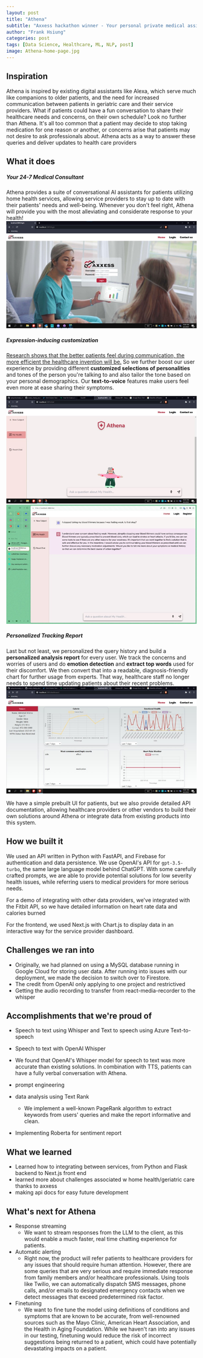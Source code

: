 ```yaml
---
layout: post
title: "Athena"
subtitle: "Axxess hackathon winner - Your personal private medical assistant"
author: "Frank Hsiung"
categories: post
tags: [Data Science, Healthcare, ML, NLP, post]
image: Athena-home-page.jpg
---
```


## Inspiration
Athena is inspired by existing digital assistants like Alexa, which serve much like companions to older patients, and the need for increased communication between patients in geriatric care and their service providers. What if patients could have a fun conversation to share their healthcare needs and concerns, on their own schedule? Look no further than Athena. It's all too common that a patient may decide to stop taking medication for one reason or another, or concerns arise that patients may not desire to ask professionals about. Athena acts as a way to answer these queries and deliver updates to health care providers

## What it does
##### Your 24-7 Medical Consultant
Athena provides a suite of conversational AI assistants for patients utilizing home health services, allowing service providers to stay up to date with their patients' needs and well-being. Whenever you don't feel right, Athena will provide you with the most alleviating and considerate response to your health! 
![jpg](/images/athena/log-in.jpg)


##### Expression-inducing customization
[Research shows that the better patients feel during communication, the more efficient the healthcare invention will be.](https://www.ncbi.nlm.nih.gov/pmc/articles/PMC4439825/) So we further boost our user experience by providing different **customized selections of personalities** and tones of the person you're talking to and also tailor the tone based on your personal demographics. Our **text-to-voice** features make users feel even more at ease sharing their symptoms. 

![jpg](/images/athena/user-interface.jpg) 
![jpg](/images/athena/user-experience.jpg)

##### Personalized Tracking Report
Last but not least, we personalized the query history and build a **personalized analysis report** for every user. We track the concerns and worries of users and do **emotion detection** and **extract top words** used for their discomfort. We then convert that into a readable, diagnosis-friendly chart for further usage from experts. That way, healthcare staff no longer needs to spend time updating patients about their recent problems. 
![jpg](/images/athena/dash-board.jpg)

We have a simple prebuilt UI for patients, but we also provide detailed API documentation, allowing healthcare providers or other vendors to build their own solutions around Athena or integrate data from existing products into this system.

## How we built it
We used an API written in Python with FastAPI, and Firebase for authentication and data persistence. We use OpenAI's API for `gpt-3.5-turbo`, the same large language model behind ChatGPT. With some carefully crafted prompts, we are able to provide potential solutions for low severity health issues, while referring users to medical providers for more serious needs.

For a demo of integrating with other data providers, we've integrated with the Fitbit API, so we have detailed information on heart rate data and calories burned 

For the frontend, we used Next.js with Chart.js to display data in an interactive way for the service provider dashboard.

## Challenges we ran into
- Originally, we had planned on using a MySQL database running in Google Cloud for storing user data. After running into issues with our deployment, we made the decision to switch over to Firestore.
- The credit from OpenAI only applying to one project and restrictived
- Getting the audio recording to transfer from react-media-recorder to the whisper

## Accomplishments that we're proud of
- Speech to text using Whisper and Text to speech using Azure Text-to-speech

- Speech to text with OpenAI Whisper
- We found that OpenAI's Whisper model for speech to text was more accurate than existing solutions. In combination with TTS, patients can have a fully verbal conversation with Athena.
- prompt engineering
- data analysis using Text Rank
    - We implement a well-known PageRank algorithm to extract keywords from users' queries and make the report informative and clean.
- Implementing Roberta for sentiment report


## What we learned
- Learned how to integrating between services, from Python and Flask backend to Next.js front end
- learned more about challenges associated w home health/geriatric care thanks to axxess
- making api docs for easy future development

## What's next for Athena
- Response streaming
   - We want to stream responses from the LLM to the client, as this would enable a much faster, real time chatting experience for patients.
- Automatic alerting
  - Right now, the product will refer patients to healthcare providers for any issues that should require human attention. However, there are some queries that are very serious and require immediate response from family members and/or healthcare professionals. Using tools like Twilio, we can automatically dispatch SMS messages, phone calls, and/or emails to designated emergency contacts when we detect messages that exceed predetermined risk factor.
- Finetuning
    - We want to fine tune the model using definitions of conditions and symptoms that are known to be accurate, from well-renowned sources such as the Mayo Clinic, American Heart Association, and the Health in Aging Foundation. While we haven't ran into any issues in our testing, finetuning would reduce the risk of incorrect suggestions being returned to a patient, which could have potentially devastating impacts on a patient.
